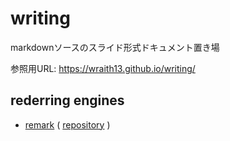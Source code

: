 # writing

markdownソースのスライド形式ドキュメント置き場

参照用URL: <https://wraith13.github.io/writing/>

## rederring engines

- [remark](./remark.html) ( [repository](https://github.com/gnab/remark) )
